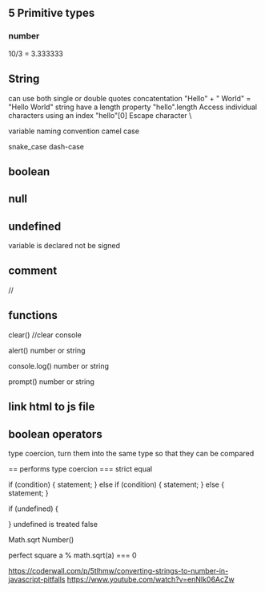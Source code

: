 ## 5 Primitive types
### number
10/3 = 3.333333

## String
can use both single or double quotes
concatentation 
"Hello" + " World" = "Hello World"
string have a length property
"hello".length
Access individual characters using an index
"hello"[0]
Escape character \

variable naming convention camel case 

snake_case
dash-case

## boolean

## null

## undefined
variable is declared not be signed

## comment 

//

## functions
clear() //clear console

alert()  number or string

console.log()  number or string

prompt() number or string


## link html to js file


## boolean operators
type coercion, turn them into the same type so that they can be compared


== performs type coercion
=== strict equal

if (condition) {
    statement;
} else if (condition) {
    statement;
} else {
    statement;
}

if (undefined) {

} undefined is treated false

Math.sqrt
Number()

perfect square 
a % math.sqrt(a) === 0

https://coderwall.com/p/5tlhmw/converting-strings-to-number-in-javascript-pitfalls
https://www.youtube.com/watch?v=enNIk06AcZw